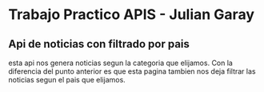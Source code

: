 # Trabajo Practico APIS - Julian Garay

## Api de noticias con filtrado por pais
esta api nos genera noticias segun la categoria que elijamos. Con la diferencia del punto anterior es que esta pagina tambien nos deja filtrar las noticias segun el pais que elijamos.